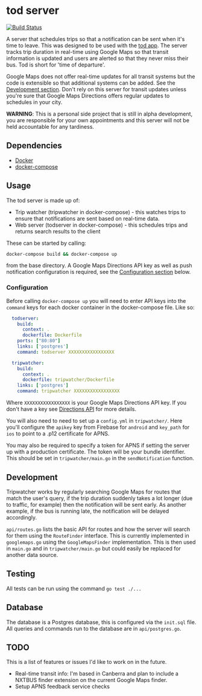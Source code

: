 # tod server
[![Build Status](https://travis-ci.org/oliveroneill/todserver.svg?branch=master)](https://travis-ci.org/oliveroneill/todserver)

A server that schedules trips so that a notification can be sent when it's
time to leave. This was designed to be used with the
[tod app](https://github.com/oliveroneill/tod). The server tracks trip
duration in real-time using Google Maps so that transit information is updated
and users are alerted so that they never miss their bus. Tod is short for
'time of departure'.

Google Maps does not offer real-time updates for all transit systems but the
code is extensible so that additional systems can be added.
See the [Development section](#development). Don't rely on this server for
transit updates unless you're sure that Google Maps Directions offers regular
updates to schedules in your city.

**WARNING**: This is a personal side project that is still in alpha
development, you are responsible for your own appointments and this
server will not be held accountable for any tardiness.

## Dependencies
* [Docker](https://docs.docker.com/engine/installation/)
* [docker-compose](https://docs.docker.com/compose/install/)

## Usage
The tod server is made up of:
* Trip watcher (tripwatcher in docker-compose) - this watches trips to ensure that notifications are sent based on real-time data.
* Web server (todserver in docker-compose) - this schedules trips and returns search results to the client

These can be started by calling:
```bash
docker-compose build && docker-compose up
```
from the base directory. A Google Maps Directions API key as well as push
notification configuration is required, see the
[Configuration section](#configuration) below.

### Configuration
Before calling `docker-compose up` you will need to enter API keys into the
`command` keys for each docker container in the docker-compose file. Like so:

```yaml
  todserver:
    build:
      context: .
      dockerfile: Dockerfile
    ports: ["80:80"]
    links: ['postgres']
    command: todserver XXXXXXXXXXXXXXXXX

  tripwatcher:
    build:
      context: .
      dockerfile: tripwatcher/Dockerfile
    links: ['postgres']
    command: tripwatcher XXXXXXXXXXXXXXXXX
```
Where `XXXXXXXXXXXXXXXXX` is your Google Maps Directions API key. If you don't
have a key see
[Directions API](https://developers.google.com/maps/documentation/directions/)
for more details.

You will also need to need to set up a `config.yml` in `tripwatcher/`.
Here you'll configure the `apikey` key from Firebase for `android` and
`key_path` for `ios` to point to a .p12 certificate for APNS.

You may also be required to specify a token for APNS if setting the server
up with a production certificate. The token will be your bundle identifier.
This should be set in `tripwatcher/main.go` in the `sendNotification` function.

## Development
Tripwatcher works by regularly searching Google Maps for routes that match the
user's query, if the trip duration suddenly takes a lot longer (due to traffic,
for example) then the notification will be sent early. As another example, if
the bus is running late, the notification will be delayed accordingly.

`api/routes.go` lists the basic API for routes and how the server will search
for them using the `RouteFinder` interface. This is currently implemented in
`googlemaps.go` using the `GoogleMapsFinder` implementation. This is then used
in `main.go` and in `tripwatcher/main.go` but could easily be replaced for
another data source.

## Testing
All tests can be run using the command `go test ./...`

## Database
The database is a Postgres database, this is configured via the `init.sql` file.
All queries and commands run to the database are in `api/postgres.go`.

## TODO
This is a list of features or issues I'd like to work on in the future.
* Real-time transit info: I'm based in Canberra and plan to include a
NXTBUS finder extension on the current Google Maps finder.
* Setup APNS feedback service checks
